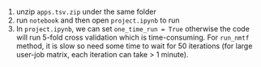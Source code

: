 1. unzip `apps.tsv.zip` under the same folder
2. run `notebook` and then open `project.ipynb` to run
3. In `project.ipynb`, we can set `one_time_run = True` otherwise the code will run 5-fold cross validation which is time-consuming. For `run_nmtf` method, it is slow so need some time to wait for 50 iterations (for large user-job matrix, each iteration can take > 1 minute).
